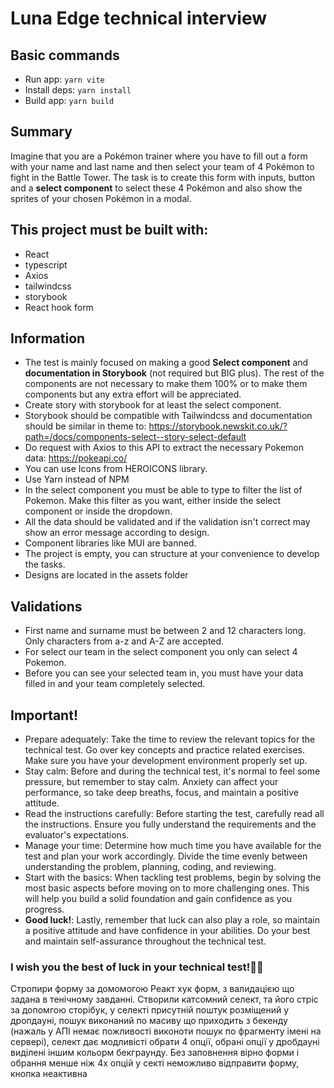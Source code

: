 # Luna Edge technical interview

## Basic commands

- Run app: <code>yarn vite</code>
- Install deps: <code>yarn install</code>
- Build app: <code>yarn build</code>

## Summary

Imagine that you are a Pokémon trainer where you have to fill out a form with your name and last name and then select your team of 4 Pokémon to fight in the Battle Tower. The task is to create this form with inputs, button and a **select component** to select these 4 Pokémon and also show the sprites of your chosen Pokémon in a modal.

## This project must be built with:

- React
- typescript
- Axios
- tailwindcss
- storybook
- React hook form

## Information

- The test is mainly focused on making a good **Select component** and **documentation in Storybook** (not required but BIG plus). The rest of the components are not necessary to make them 100% or to make them components but any extra effort will be appreciated.
- Create story with storybook for at least the select component.
- Storybook should be compatible with Tailwindcss and documentation should be similar in theme to: https://storybook.newskit.co.uk/?path=/docs/components-select--story-select-default
- Do request with Axios to this API to extract the necessary Pokemon data: https://pokeapi.co/
- You can use Icons from HEROICONS library.
- Use Yarn instead of NPM
- In the select component you must be able to type to filter the list of Pokemon. Make this filter as you want, either inside the select component or inside the dropdown.
- All the data should be validated and if the validation isn't correct may show an error message according to design.
- Component libraries like MUI are banned.
- The project is empty, you can structure at your convenience to develop the tasks.
- Designs are located in the assets folder

## Validations

- First name and surname must be between 2 and 12 characters long. Only characters from a-z and A-Z are accepted.
- For select our team in the select component you only can select 4 Pokemon.
- Before you can see your selected team in, you must have your data filled in and your team completely selected.

## Important!

- Prepare adequately: Take the time to review the relevant topics for the technical test. Go over key concepts and practice related exercises. Make sure you have your development environment properly set up.
- Stay calm: Before and during the technical test, it's normal to feel some pressure, but remember to stay calm. Anxiety can affect your performance, so take deep breaths, focus, and maintain a positive attitude.
- Read the instructions carefully: Before starting the test, carefully read all the instructions. Ensure you fully understand the requirements and the evaluator's expectations.
- Manage your time: Determine how much time you have available for the test and plan your work accordingly. Divide the time evenly between understanding the problem, planning, coding, and reviewing.
- Start with the basics: When tackling test problems, begin by solving the most basic aspects before moving on to more challenging ones. This will help you build a solid foundation and gain confidence as you progress.
- **Good luck!**: Lastly, remember that luck can also play a role, so maintain a positive attitude and have confidence in your abilities. Do your best and maintain self-assurance throughout the technical test.

### I wish you the best of luck in your technical test!🤞😄

Стропири форму за домомогою Реакт хук форм, з валидацією що задана в тенічному завданні.
Створили катсомний селект, та його стріс за допомгою сторібук, у селекті присутній поштук розміщений у дропдауні, пошук виконаний по масиву що приходить з бекенду (нажаль у АПІ немає пожливості виконоти пошук по фрагменту імені на сервері), селект дає модливісті обрати 4 опції, обрані опції у дробдауні виділені іншим кольорм бекграунду.
Без заповнення вірно форми і обрання менше ніж 4х опцій у секті неможливо відправити форму, кнопка неактивна

